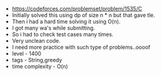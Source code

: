 * https://codeforces.com/problemset/problem/1535/C
* Initially solved this using dp of size n * n but that gave tle.
* Then i had a hard time solving it using O(n).
* I got many wa's while submitting.
* So i had to check test cases many times.
* Very unclean code.
* I need more practice with such type of problems..oooof
* level - 1400
* tags - String,greedy
* time complexity - O(n)
